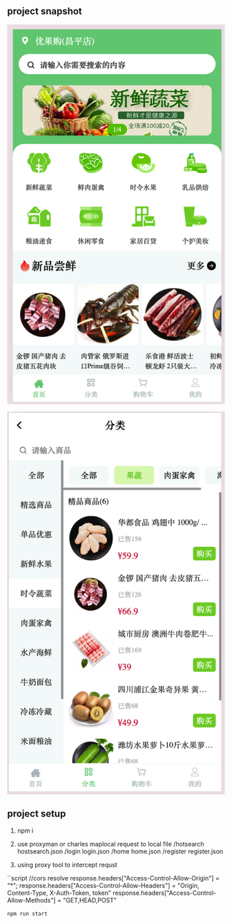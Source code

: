 ## project snapshot

![home](snapshot/snapshot.png)

![category](snapshot/snapshot-2.png)
## project setup

1. npm i

2. use proxyman or charles maplocal request to local file
/hotsearch hostsearch.json
/login login.json
/home home.json
/register register.json
3. using proxy tool to intercept requst 

``script
//cors resolve
  response.headers["Access-Control-Allow-Origin"] = "*";
  response.headers["Access-Control-Allow-Headers"] = "Origin, Content-Type, X-Auth-Token, token"
  response.headers["Access-Control-Allow-Methods"] = "GET,HEAD,POST"
```
npm run start